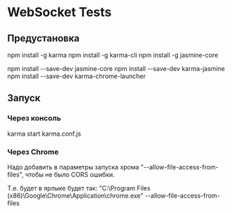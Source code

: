 # WebSocket Tests

##  Предустановка

npm install -g karma
npm install -g karma-cli
npm install -g jasmine-core


npm install --save-dev jasmine-core
npm install --save-dev karma-jasmine
npm install --save-dev karma-chrome-launcher


## Запуск

### Через консоль
karma start karma.conf.js


### Через Chrome
Надо добавить в параметры запуска хрома "--allow-file-access-from-files", чтобы не было CORS ошибки.

Т.е. будет в ярлыке будет так: "C:\Program Files (x86)\Google\Chrome\Application\chrome.exe" --allow-file-access-from-files
